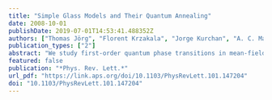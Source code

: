 ```yaml
---
title: "Simple Glass Models and Their Quantum Annealing"
date: 2008-10-01
publishDate: 2019-07-01T14:53:41.488352Z
authors: ["Thomas Jörg", "Florent Krzakala", "Jorge Kurchan", "A. C. Maggs"]
publication_types: ["2"]
abstract: "We study first-order quantum phase transitions in mean-field spin glasses. We solve the quantum random energy model using elementary methods and show that at the transition the eigenstate suddenly projects onto the unperturbed ground state and that the gap between the lowest states is exponentially small in the system size. We argue that this is a generic feature of all “random first-order” models, which includes benchmarks such as random satisfiability. We introduce a two-time instanton to calculate this gap in general, and discuss the consequences for quantum annealing."
featured: false
publication: "*Phys. Rev. Lett.*"
url_pdf: "https://link.aps.org/doi/10.1103/PhysRevLett.101.147204"
doi: "10.1103/PhysRevLett.101.147204"
---
```


